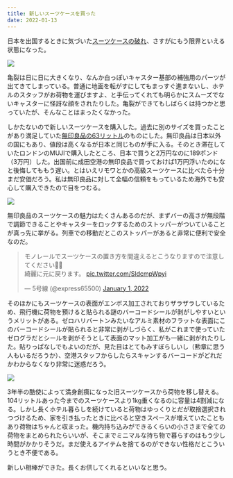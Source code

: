 ```yaml
---
title: 新しいスーツケースを買った
date: 2022-01-13
---
```


日本を出国するときに気づいた[スーツケースの破れ](/post/1638854642/)、さすがにもう限界といえる状態になった。

![](https://img.xar.sh/i-gwJzzdL-X2.jpg)

亀裂は日に日に大きくなり、なんか白っぽいキャスター基部の補強用のパーツが出てきてしまっている。普通に地面を転がすにしてもまっすぐ進まないし、ホテルのスタッフがお荷物を運びますよ、と手伝ってくれても明らかにスムーズでないキャスターに怪訝な顔をされたりした。亀裂ができてもしばらくは持つかと思っていたが、そんなことはまったくなかった。

しかたないので新しいスーツケースを購入した。過去に別のサイズを買ったことがあり満足していた[無印良品の63リットル](https://www.muji.com/jp/ja/store/cmdty/detail/4550182308426)のものにした。無印良品は日本以外の国にもあり、値段は高くなるが日本と同じものが手に入る。そのとき滞在していたロンドンのMUJIで購入したところ、日本で買うと2万円なのに189ポンド（3万円）した。出国前に成田空港の無印良品で買っておけば1万円浮いたのになと後悔してももう遅い。とはいえリモワとかの高級スーツケースに比べたら十分まだ安価だろう。私は無印良品に対して全幅の信頼をもっているため海外でも安心して購入できたので目をつむる。

![](https://img.xar.sh/i-P2DX9wn-X2.jpg)

無印良品のスーツケースの魅力はたくさんあるのだが、まずバーの高さが無段階で調節できることやキャスターをロックするためのストッパーがついていることが真っ先に挙がる。列車での移動だとこのストッパーがあると非常に便利で安全なのだ。

<blockquote class="twitter-tweet"><p lang="ja" dir="ltr">モノレールでスーツケースの置き方を間違えるとこうなりますので注意してください🤷‍♂️<br>綺麗に元に戻ります。 <a href="https://t.co/SldcmpWpyi">pic.twitter.com/SldcmpWpyi</a></p>&mdash; 5号線 (@express65500) <a href="https://twitter.com/express65500/status/1477176600961896455?ref_src=twsrc%5Etfw">January 1, 2022</a></blockquote> <script async src="https://platform.twitter.com/widgets.js" charset="utf-8"></script>

そのほかにもスーツケースの表面がエンボス加工されておりザラザラしているため、飛行機に荷物を預けると貼られる謎のバーコードシールが剥がしやすいというメリットがある。ゼロハリバートンみたいなアルミ素材のフラットな表面にこのバーコードシールが貼られると非常に剥がしづらく、私がこれまで使っていたゼログラだとシールを剥がそうとして表面のマット加工がも一緒に剥がれたりした。貼りっぱなしでもよいのだが、見た目はとてもみすぼらしいし（勲章に思う人もいるだろうか）、空港スタッフからしたらスキャンするバーコードがどれだかわからなくなり非常に迷惑だろう。

![](https://img.xar.sh/i-5cfh5GB-X2.jpg)

3年半の酷使によって満身創痍になった旧スーツケースから荷物を移し替える。104リットルあった今までのスーツケースより1kg重くなるのに容量は4割減になる。しかし長くホテル暮らしを続けていると荷物はゆっくりとだが取捨選択されつづけるため、家を引き払ったときに比べると空きスペースが増えていたこともあり荷物はちゃんと収まった。機内持ち込みができるくらいの小ささまで全ての荷物をまとめられたらいいが、そこまでミニマルな持ち物で暮らすのはもう少し時間がかかりそうだ。まだ使えるアイテムを捨てるのができない性格だとこういうとき不便である。

新しい相棒ができた。長くお供してくれるといいなと思う。
